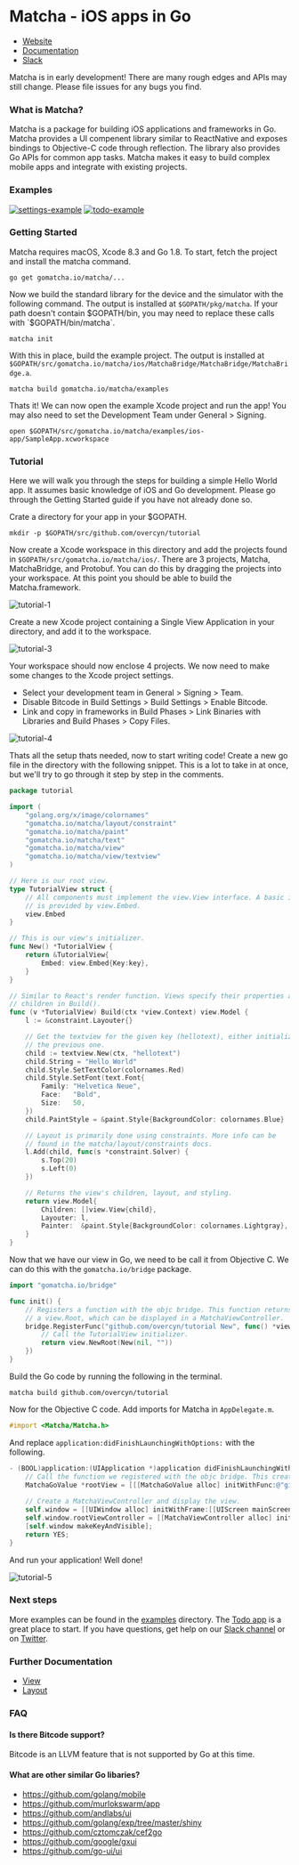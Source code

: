 # Matcha - iOS apps in Go

* [Website](https://gomatcha.io)
* [Documentation](https://godoc.org/gomatcha.io/matcha)
* [Slack](https://gophers.slack.com/messages/matcha)

Matcha is in early development! There are many rough edges and APIs may still change. Please file issues for any bugs you find.

### What is Matcha?

Matcha is a package for building iOS applications and frameworks in Go. Matcha provides a UI compenent library similar to ReactNative and exposes bindings to Objective-C code through reflection. The library also provides Go APIs for common app tasks. Matcha makes it easy to build complex mobile apps and integrate with existing projects. 

### Examples

[![settings-example](docs/settings.gif)](https://github.com/gomatcha/matcha/tree/master/examples/settings) [![todo-example](docs/todo.gif)](https://github.com/gomatcha/matcha/tree/master/examples/todo)

### Getting Started

Matcha requires macOS, Xcode 8.3 and Go 1.8. To start, fetch the project and install the matcha command.

    go get gomatcha.io/matcha/...

Now we build the standard library for the device and the simulator with the following command. The output is installed at `$GOPATH/pkg/matcha`. If your path doesn't contain $GOPATH/bin, you may need to replace these calls with `$GOPATH/bin/matcha`.

    matcha init

With this in place, build the example project. The output is installed at `$GOPATH/src/gomatcha.io/matcha/ios/MatchaBridge/MatchaBridge/MatchaBridge.a`.

    matcha build gomatcha.io/matcha/examples

Thats it! We can now open the example Xcode project and run the app! You may also need to set the Development Team under General > Signing.

    open $GOPATH/src/gomatcha.io/matcha/examples/ios-app/SampleApp.xcworkspace

### Tutorial

Here we will walk you through the steps for building a simple Hello World app. It assumes basic knowledge of iOS and Go development. Please go through the Getting Started guide if you have not already done so. 

Crate a directory for your app in your $GOPATH.

    mkdir -p $GOPATH/src/github.com/overcyn/tutorial
    
Now create a Xcode workspace in this directory and add the projects found in `$GOPATH/src/gomatcha.io/matcha/ios/`. There are 3 projects, Matcha, MatchaBridge, and Protobuf. You can do this by dragging the projects into your workspace. At this point you should be able to build the Matcha.framework.

![tutorial-1](docs/tutorial-1.png)

Create a new Xcode project containing a Single View Application in your directory, and add it to the workspace.

![tutorial-3](docs/tutorial-3.png)

Your workspace should now enclose 4 projects. We now need to make some changes to the Xcode project settings.

* Select your development team in General > Signing > Team.
* Disable Bitcode in Build Settings > Build Settings > Enable Bitcode.
* Link and copy in frameworks in Build Phases > Link Binaries with Libraries and Build Phases > Copy Files.

![tutorial-4](docs/tutorial-4.png)

Thats all the setup thats needed, now to start writing code! Create a new go file in the directory with the following snippet. This is a lot to take in at once, but we'll try to go through it step by step in the comments.

```go
package tutorial

import (
    "golang.org/x/image/colornames"
    "gomatcha.io/matcha/layout/constraint"
    "gomatcha.io/matcha/paint"
    "gomatcha.io/matcha/text"
    "gomatcha.io/matcha/view"
    "gomatcha.io/matcha/view/textview"
)

// Here is our root view.
type TutorialView struct {
    // All components must implement the view.View interface. A basic implementation
    // is provided by view.Embed.
    view.Embed
}

// This is our view's initializer.
func New() *TutorialView {
    return &TutorialView{
        Embed: view.Embed{Key:key},
    }
}

// Similar to React's render function. Views specify their properties and
// children in Build().
func (v *TutorialView) Build(ctx *view.Context) view.Model {
    l := &constraint.Layouter{}

    // Get the textview for the given key (hellotext), either initializing it or fetching
    // the previous one.
    child := textview.New(ctx, "hellotext")
    child.String = "Hello World"
    child.Style.SetTextColor(colornames.Red)
    child.Style.SetFont(text.Font{
        Family: "Helvetica Neue",
        Face:   "Bold",
        Size:   50,
    })
    child.PaintStyle = &paint.Style{BackgroundColor: colornames.Blue}

    // Layout is primarily done using constraints. More info can be
    // found in the matcha/layout/constraints docs.
    l.Add(child, func(s *constraint.Solver) {
        s.Top(20)
        s.Left(0)
    })

    // Returns the view's children, layout, and styling.
    return view.Model{
        Children: []view.View{child},
        Layouter: l,
        Painter:  &paint.Style{BackgroundColor: colornames.Lightgray},
    }
}
```

Now that we have our view in Go, we need to be call it from Objective C. We can do this with the `gomatcha.io/bridge` package. 

```go
import "gomatcha.io/bridge"

func init() {
    // Registers a function with the objc bridge. This function returns
    // a view.Root, which can be displayed in a MatchaViewController.
    bridge.RegisterFunc("github.com/overcyn/tutorial New", func() *view.Root {
        // Call the TutorialView initializer.
        return view.NewRoot(New(nil, ""))
    })
}
```

Build the Go code by running the following in the terminal.

```
matcha build github.com/overcyn/tutorial
```

Now for the Objective C code. Add imports for Matcha in `AppDelegate.m`.

```objectivec
#import <Matcha/Matcha.h>
```

And replace `application:didFinishLaunchingWithOptions:` with the following.

```objectivec
- (BOOL)application:(UIApplication *)application didFinishLaunchingWithOptions:(NSDictionary *)launchOptions {    
    // Call the function we registered with the objc bridge. This creates a view.Root containing our TutorialView.
    MatchaGoValue *rootView = [[[MatchaGoValue alloc] initWithFunc:@"github.com/overcyn/tutorial New"] call:nil args:nil][0];
    
    // Create a MatchaViewController and display the view.
    self.window = [[UIWindow alloc] initWithFrame:[[UIScreen mainScreen] bounds]];
    self.window.rootViewController = [[MatchaViewController alloc] initWithGoValue:rootView];
    [self.window makeKeyAndVisible];
    return YES;
}
```

And run your application! Well done!

![tutorial-5](docs/tutorial-5.png)

### Next steps

More examples can be found in the [examples](https://github.com/gomatcha/matcha/tree/master/examples) directory. The [Todo app](https://github.com/gomatcha/matcha/blob/master/examples/todo/todo.go) is a great place to start. If you have questions, get help on our [Slack channel](https://gophers.slack.com/messages/matcha) or on [Twitter](http://twitter.com/gomatchaio).

### Further Documentation

* [View](https://godoc.org/pkg/gomatcha.io/matcha/view)
* [Layout](https://godoc.org/pkg/gomatcha.io/matcha/layout)

### FAQ

#### Is there Bitcode support?

Bitcode is an LLVM feature that is not supported by Go at this time.

#### What are other similar Go libaries?

* https://github.com/golang/mobile
* https://github.com/murlokswarm/app
* https://github.com/andlabs/ui
* https://github.com/golang/exp/tree/master/shiny
* https://github.com/cztomczak/cef2go
* https://github.com/google/gxui
* https://github.com/go-ui/ui